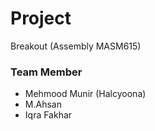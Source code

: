 # Project
Breakout (Assembly MASM615)

### Team Member
* Mehmood Munir (Halcyoona)
* M.Ahsan 
* Iqra Fakhar
